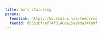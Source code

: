 ```yaml
---
title: bw’s statuslog
params:
  feedlink: https://bw.status.lol/feed/rss
  feedid: d53526f7af74f3140ea15e9bda34f89f
---
```

